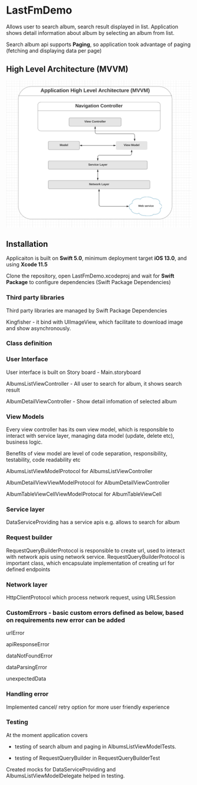 # LastFmDemo

Allows user to search album, search result displayed in list. Application shows detail information about album by selecting an album from list.

Search album api supports **Paging**, so application took advantage of paging (fetching and displaying data per page)

## High Level Architecture (MVVM)

![](https://github.com/SurendraK11/LastFmDemo/blob/master/HighLevelArchitecture.png "High Level Application Architecture")

## Installation

Applicaiton is built on **Swift 5.0**, minimum deployment target **iOS 13.0**, and using **Xcode 11.5**

Clone the repository, open LastFmDemo.xcodeproj and wait for **Swift Package** to configure dependencies (Swift Package Dependencies)

### Third party libraries

Third party libraries are managed by Swift Package Dependencies 

Kingfisher - it bind with UIImageView, which facilitate to download image and show asynchronously.


### Class definition 

### User Interface

User interface is built on Story board - Main.storyboard

AlbumsListViewController - All user to search for album, it shows search result 

AlbumDetailViewController - Show detail infomation of selected album 

### View Models

Every view controller has its own view model, which is responsible to interact with service layer, managing data model (update, delete etc), business logic. 

Benefits of view model are level of code separation, responsibility, testability, code readability etc

AlbumsListViewModelProtocol for AlbumsListViewController

AlbumDetailViewViewModelProtocol for AlbumDetailViewController

AlbumTableViewCellViewModelProtocal for AlbumTableViewCell

### Service layer
DataServiceProviding has a service apis e.g. allows to search for album

### Request builder 
RequestQueryBuilderProtocol is responsible to create url, used to interact with network apis using network service. RequestQueryBuilderProtocol is important class, which encapsulate implementation of creating url for defined endpoints


### Network layer
HttpClientProtocol which process network request, using URLSession

### CustomErrors - basic custom errors defined as below, based on requirements new error can be added
urlError

apiResponseError

dataNotFoundError

dataParsingError

unexpectedData

### Handling error
Implemented cancel/ retry option for more user friendly experience 

### Testing 

At the moment application covers 

  - testing of search album and paging in AlbumsListViewModelTests. 

  - testing of RequestQueryBuilder in RequestQueryBuilderTest

Created mocks for DataServiceProviding and AlbumsListViewModelDelegate helped in testing. 

